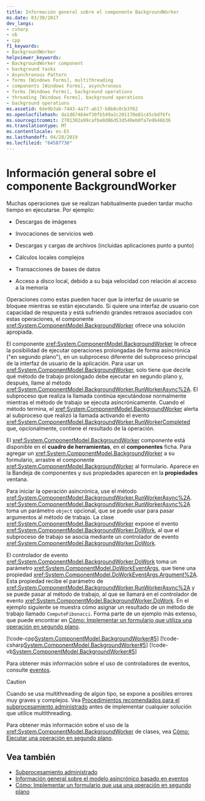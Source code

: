 ```yaml
---
title: Información general sobre el componente BackgroundWorker
ms.date: 03/30/2017
dev_langs:
- csharp
- vb
- cpp
f1_keywords:
- BackgroundWorker
helpviewer_keywords:
- BackgroundWorker component
- background tasks
- Asynchronous Pattern
- forms [Windows Forms], multithreading
- components [Windows Forms], asynchronous
- forms [Windows Forms], background operations
- threading [Windows Forms], background operations
- background operations
ms.assetid: 64e9b3ab-7443-4a77-ab17-b8b8c0cb3f62
ms.openlocfilehash: da1d87464ef30fb549a2c201170e81c45cbdf6fc
ms.sourcegitcommit: 2701302a99cafbe0d86d53d540eb0fa7e9b46b36
ms.translationtype: MT
ms.contentlocale: es-ES
ms.lasthandoff: 04/28/2019
ms.locfileid: "64587736"
---
```

# <a name="backgroundworker-component-overview"></a>Información general sobre el componente BackgroundWorker
Muchas operaciones que se realizan habitualmente pueden tardar mucho tiempo en ejecutarse. Por ejemplo:  
  
- Descargas de imágenes  
  
- Invocaciones de servicios web  
  
- Descargas y cargas de archivos (incluidas aplicaciones punto a punto)  
  
- Cálculos locales complejos  
  
- Transacciones de bases de datos  
  
- Acceso a disco local, debido a su baja velocidad con relación al acceso a la memoria  
  
 Operaciones como estas pueden hacer que la interfaz de usuario se bloquee mientras se están ejecutando. Si quiere una interfaz de usuario con capacidad de respuesta y está sufriendo grandes retrasos asociados con estas operaciones, el componente <xref:System.ComponentModel.BackgroundWorker> ofrece una solución apropiada.  
  
 El componente <xref:System.ComponentModel.BackgroundWorker> le ofrece la posibilidad de ejecutar operaciones prolongadas de forma asincrónica ("en segundo plano"), en un subproceso diferente del subproceso principal de la interfaz de usuario de la aplicación. Para usar un <xref:System.ComponentModel.BackgroundWorker>, solo tiene que decirle qué método de trabajo prolongado debe ejecutar en segundo plano y, después, llame al método <xref:System.ComponentModel.BackgroundWorker.RunWorkerAsync%2A>. El subproceso que realiza la llamada continúa ejecutándose normalmente mientras el método de trabajo se ejecuta asincrónicamente. Cuando el método termina, el <xref:System.ComponentModel.BackgroundWorker> alerta al subproceso que realizó la llamada activando el evento <xref:System.ComponentModel.BackgroundWorker.RunWorkerCompleted> que, opcionalmente, contiene el resultado de la operación.  
  
 El <xref:System.ComponentModel.BackgroundWorker> componente está disponible en el **cuadro de herramientas**, en el **componentes** ficha. Para agregar un <xref:System.ComponentModel.BackgroundWorker> a su formulario, arrastre el componente <xref:System.ComponentModel.BackgroundWorker> al formulario. Aparece en la Bandeja de componentes y sus propiedades aparecen en la **propiedades** ventana.  
  
 Para iniciar la operación asincrónica, use el método <xref:System.ComponentModel.BackgroundWorker.RunWorkerAsync%2A>. <xref:System.ComponentModel.BackgroundWorker.RunWorkerAsync%2A> toma un parámetro `object` opcional, que se puede usar para pasar argumentos al método de trabajo. La clase <xref:System.ComponentModel.BackgroundWorker> expone el evento <xref:System.ComponentModel.BackgroundWorker.DoWork>, al que el subproceso de trabajo se asocia mediante un controlador de evento <xref:System.ComponentModel.BackgroundWorker.DoWork>.  
  
 El controlador de evento <xref:System.ComponentModel.BackgroundWorker.DoWork> toma un parámetro <xref:System.ComponentModel.DoWorkEventArgs>, que tiene una propiedad <xref:System.ComponentModel.DoWorkEventArgs.Argument%2A>. Esta propiedad recibe el parámetro de <xref:System.ComponentModel.BackgroundWorker.RunWorkerAsync%2A> y se puede pasar al método de trabajo, al que se llamará en el controlador de evento <xref:System.ComponentModel.BackgroundWorker.DoWork>. En el ejemplo siguiente se muestra cómo asignar un resultado de un método de trabajo llamado `ComputeFibonacci`. Forma parte de un ejemplo más extenso, que puede encontrar en [Cómo: Implementar un formulario que utiliza una operación en segundo plano](how-to-implement-a-form-that-uses-a-background-operation.md).  
  
 [!code-cpp[System.ComponentModel.BackgroundWorker#5](~/samples/snippets/cpp/VS_Snippets_Winforms/System.ComponentModel.BackgroundWorker/CPP/fibonacciform.cpp#5)]
 [!code-csharp[System.ComponentModel.BackgroundWorker#5](~/samples/snippets/csharp/VS_Snippets_Winforms/System.ComponentModel.BackgroundWorker/CS/fibonacciform.cs#5)]
 [!code-vb[System.ComponentModel.BackgroundWorker#5](~/samples/snippets/visualbasic/VS_Snippets_Winforms/System.ComponentModel.BackgroundWorker/VB/fibonacciform.vb#5)]  
  
 Para obtener más información sobre el uso de controladores de eventos, consulte [eventos](../../../standard/events/index.md).  
  
> [!CAUTION]
>  Cuando se usa multithreading de algún tipo, se expone a posibles errores muy graves y complejos. Vea [Procedimientos recomendados para el subprocesamiento administrado](../../../standard/threading/managed-threading-best-practices.md) antes de implementar cualquier solución que utilice multithreading.  
  
 Para obtener más información sobre el uso de la <xref:System.ComponentModel.BackgroundWorker> de clases, vea [Cómo: Ejecutar una operación en segundo plano](how-to-run-an-operation-in-the-background.md).  
  
## <a name="see-also"></a>Vea también

- [Subprocesamiento administrado](../../../standard/threading/index.md)
- [Información general sobre el modelo asincrónico basado en eventos](../../../standard/asynchronous-programming-patterns/event-based-asynchronous-pattern-overview.md)
- [Cómo: Implementar un formulario que usa una operación en segundo plano](how-to-implement-a-form-that-uses-a-background-operation.md)
